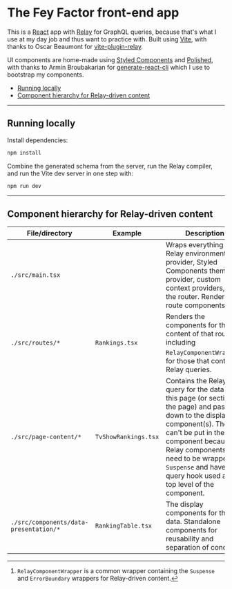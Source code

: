 # The Fey Factor front-end app

This is a [React](https://react.dev/) app with [Relay](https://relay.dev/) for GraphQL queries, because that's what I use at my day job and thus want to  practice with. Built using [Vite](https://vitejs.dev/), with thanks to Oscar Beaumont for [vite-plugin-relay](https://github.com/oscartbeaumont/vite-plugin-relay).

UI components are home-made using [Styled Components](https://styled-components.com/) and [Polished](https://polished.js.org/), with thanks to Armin Broubakarian for [generate-react-cli](https://www.npmjs.com/package/generate-react-cli) which I use to bootstrap my components.

- [Running locally](#running-locally)
- [Component hierarchy for Relay-driven content](#component-hierarchy-for-relay-driven-content)

---
## Running locally

Install dependencies:
```bash
npm install
```

Combine the generated schema from the server, run the Relay compiler, and run the Vite dev server in one step with:
```bash
npm run dev
```

---
## Component hierarchy for Relay-driven content

| File/directory                         | Example              | Description                                                                                                                                                                                                                                                                                        |
|----------------------------------------|----------------------|----------------------------------------------------------------------------------------------------------------------------------------------------------------------------------------------------------------------------------------------------------------------------------------------------|
| `./src/main.tsx`                       |                      | Wraps everything in the Relay environment provider, Styled Components theme provider, custom context providers, and the router. Renders the route components.                                                                                                                                      |
| `./src/routes/*`                       | `Rankings.tsx`       | Renders the components for the content of that route, including `RelayComponentWrapper`[^1] for those that contain Relay queries.                                                                                                                                                                  |
| `./src/page-content/*`                 | `TvShowRankings.tsx` | Contains the Relay query for the data for this page (or section of the page) and passes it down to the display component(s). These can't be put in the route component because Relay components need to be wrapped in `Suspense` and have their query hook used at the top level of the component. |
| `./src/components/data-presentation/*` | `RankingTable.tsx`   | The display components for the data. Standalone components for reusability and separation of concerns.                                                                                                                                                                                             |

[^1]: `RelayComponentWrapper` is a common wrapper containing the `Suspense` and `ErrorBoundary` wrappers for Relay-driven content.